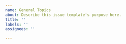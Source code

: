```yaml
---
name: General Topics
about: Describe this issue template's purpose here.
title: ''
labels: ''
assignees: ''

---
```




